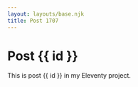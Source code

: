 ```yaml
---
layout: layouts/base.njk
title: Post 1707
---
```


# Post {{ id }}

This is post {{ id }} in my Eleventy project.
